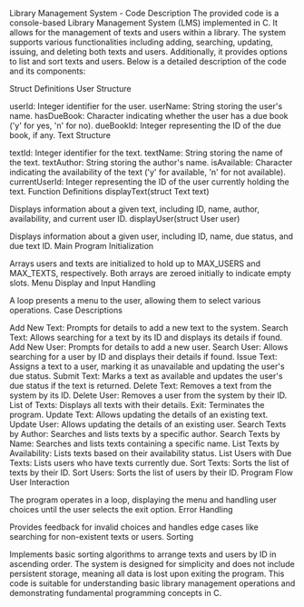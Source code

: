 Library Management System - Code Description
The provided code is a console-based Library Management System (LMS) implemented in C. It allows for the management of texts and users within a library. The system supports various functionalities including adding, searching, updating, issuing, and deleting both texts and users. Additionally, it provides options to list and sort texts and users. Below is a detailed description of the code and its components:

Struct Definitions
User Structure

userId: Integer identifier for the user.
userName: String storing the user's name.
hasDueBook: Character indicating whether the user has a due book ('y' for yes, 'n' for no).
dueBookId: Integer representing the ID of the due book, if any.
Text Structure

textId: Integer identifier for the text.
textName: String storing the name of the text.
textAuthor: String storing the author's name.
isAvailable: Character indicating the availability of the text ('y' for available, 'n' for not available).
currentUserId: Integer representing the ID of the user currently holding the text.
Function Definitions
displayText(struct Text text)

Displays information about a given text, including ID, name, author, availability, and current user ID.
displayUser(struct User user)

Displays information about a given user, including ID, name, due status, and due text ID.
Main Program
Initialization

Arrays users and texts are initialized to hold up to MAX_USERS and MAX_TEXTS, respectively. Both arrays are zeroed initially to indicate empty slots.
Menu Display and Input Handling

A loop presents a menu to the user, allowing them to select various operations.
Case Descriptions

Add New Text: Prompts for details to add a new text to the system.
Search Text: Allows searching for a text by its ID and displays its details if found.
Add New User: Prompts for details to add a new user.
Search User: Allows searching for a user by ID and displays their details if found.
Issue Text: Assigns a text to a user, marking it as unavailable and updating the user's due status.
Submit Text: Marks a text as available and updates the user's due status if the text is returned.
Delete Text: Removes a text from the system by its ID.
Delete User: Removes a user from the system by their ID.
List of Texts: Displays all texts with their details.
Exit: Terminates the program.
Update Text: Allows updating the details of an existing text.
Update User: Allows updating the details of an existing user.
Search Texts by Author: Searches and lists texts by a specific author.
Search Texts by Name: Searches and lists texts containing a specific name.
List Texts by Availability: Lists texts based on their availability status.
List Users with Due Texts: Lists users who have texts currently due.
Sort Texts: Sorts the list of texts by their ID.
Sort Users: Sorts the list of users by their ID.
Program Flow
User Interaction

The program operates in a loop, displaying the menu and handling user choices until the user selects the exit option.
Error Handling

Provides feedback for invalid choices and handles edge cases like searching for non-existent texts or users.
Sorting

Implements basic sorting algorithms to arrange texts and users by ID in ascending order.
The system is designed for simplicity and does not include persistent storage, meaning all data is lost upon exiting the program. This code is suitable for understanding basic library management operations and demonstrating fundamental programming concepts in C.




